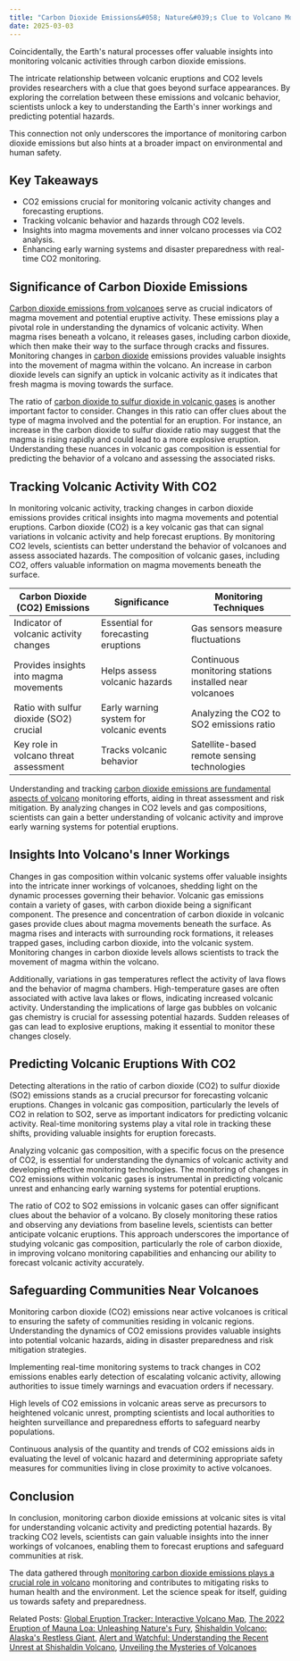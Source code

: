```yaml
---
title: "Carbon Dioxide Emissions&#058; Nature&#039;s Clue to Volcano Monitoring"
date: 2025-03-03
---
```


Coincidentally, the Earth's natural processes offer valuable insights into monitoring volcanic activities through carbon dioxide emissions.

The intricate relationship between volcanic eruptions and CO2 levels provides researchers with a clue that goes beyond surface appearances. By exploring the correlation between these emissions and volcanic behavior, scientists unlock a key to understanding the Earth's inner workings and predicting potential hazards.

This connection not only underscores the importance of monitoring carbon dioxide emissions but also hints at a broader impact on environmental and human safety.

## Key Takeaways

- CO2 emissions crucial for monitoring volcanic activity changes and forecasting eruptions.
- Tracking volcanic behavior and hazards through CO2 levels.
- Insights into magma movements and inner volcano processes via CO2 analysis.
- Enhancing early warning systems and disaster preparedness with real-time CO2 monitoring.

## Significance of Carbon Dioxide Emissions

[Carbon dioxide emissions from volcanoes](https://magmamatters.com/the-environmental-impact-of-volcanic-eruptions-2/ "The Environmental Impact of Volcanic Eruptions") serve as crucial indicators of magma movement and potential eruptive activity. These emissions play a pivotal role in understanding the dynamics of volcanic activity. When magma rises beneath a volcano, it releases gases, including carbon dioxide, which then make their way to the surface through cracks and fissures. Monitoring changes in [carbon dioxide](https://magmamatters.com/the-role-of-volcanoes-in-earths-carbon-cycle-5/ "The Role Of Volcanoes In Earth’s Carbon Cycle") emissions provides valuable insights into the movement of magma within the volcano. An increase in carbon dioxide levels can signify an uptick in volcanic activity as it indicates that fresh magma is moving towards the surface.

The ratio of [carbon dioxide to sulfur dioxide in volcanic gases](https://magmamatters.com/the-art-and-science-of-volcano-monitoring/ "The Art and Science of Volcano Monitoring") is another important factor to consider. Changes in this ratio can offer clues about the type of magma involved and the potential for an eruption. For instance, an increase in the carbon dioxide to sulfur dioxide ratio may suggest that the magma is rising rapidly and could lead to a more explosive eruption. Understanding these nuances in volcanic gas composition is essential for predicting the behavior of a volcano and assessing the associated risks.

## Tracking Volcanic Activity With CO2

In monitoring volcanic activity, tracking changes in carbon dioxide emissions provides critical insights into magma movements and potential eruptions. Carbon dioxide (CO2) is a key volcanic gas that can signal variations in volcanic activity and help forecast eruptions. By monitoring CO2 levels, scientists can better understand the behavior of volcanoes and assess associated hazards. The composition of volcanic gases, including CO2, offers valuable information on magma movements beneath the surface.

| Carbon Dioxide (CO2) Emissions | Significance | Monitoring Techniques |
| --- | --- | --- |
| Indicator of volcanic activity changes | Essential for forecasting eruptions | Gas sensors measure fluctuations |
| Provides insights into magma movements | Helps assess volcanic hazards | Continuous monitoring stations installed near volcanoes |
| Ratio with sulfur dioxide (SO2) crucial | Early warning system for volcanic events | Analyzing the CO2 to SO2 emissions ratio |
| Key role in volcano threat assessment | Tracks volcanic behavior | Satellite-based remote sensing technologies |

Understanding and tracking [carbon dioxide emissions are fundamental aspects of volcano](https://magmamatters.com/understanding-volcanic-formation-a-comprehensive-guide/ "Understanding Volcanic Formation: A Comprehensive Guide") monitoring efforts, aiding in threat assessment and risk mitigation. By analyzing changes in CO2 levels and gas compositions, scientists can gain a better understanding of volcanic activity and improve early warning systems for potential eruptions.

## Insights Into Volcano's Inner Workings

Changes in gas composition within volcanic systems offer valuable insights into the intricate inner workings of volcanoes, shedding light on the dynamic processes governing their behavior. Volcanic gas emissions contain a variety of gases, with carbon dioxide being a significant component. The presence and concentration of carbon dioxide in volcanic gases provide clues about magma movements beneath the surface. As magma rises and interacts with surrounding rock formations, it releases trapped gases, including carbon dioxide, into the volcanic system. Monitoring changes in carbon dioxide levels allows scientists to track the movement of magma within the volcano.

Additionally, variations in gas temperatures reflect the activity of lava flows and the behavior of magma chambers. High-temperature gases are often associated with active lava lakes or flows, indicating increased volcanic activity. Understanding the implications of large gas bubbles on volcanic gas chemistry is crucial for assessing potential hazards. Sudden releases of gas can lead to explosive eruptions, making it essential to monitor these changes closely.

## Predicting Volcanic Eruptions With CO2

Detecting alterations in the ratio of carbon dioxide (CO2) to sulfur dioxide (SO2) emissions stands as a crucial precursor for forecasting volcanic eruptions. Changes in volcanic gas composition, particularly the levels of CO2 in relation to SO2, serve as important indicators for predicting volcanic activity. Real-time monitoring systems play a vital role in tracking these shifts, providing valuable insights for eruption forecasts.

Analyzing volcanic gas composition, with a specific focus on the presence of CO2, is essential for understanding the dynamics of volcanic activity and developing effective monitoring technologies. The monitoring of changes in CO2 emissions within volcanic gases is instrumental in predicting volcanic unrest and enhancing early warning systems for potential eruptions.

The ratio of CO2 to SO2 emissions in volcanic gases can offer significant clues about the behavior of a volcano. By closely monitoring these ratios and observing any deviations from baseline levels, scientists can better anticipate volcanic eruptions. This approach underscores the importance of studying volcanic gas composition, particularly the role of carbon dioxide, in improving volcano monitoring capabilities and enhancing our ability to forecast volcanic activity accurately.

## Safeguarding Communities Near Volcanoes

Monitoring carbon dioxide (CO2) emissions near active volcanoes is critical to ensuring the safety of communities residing in volcanic regions. Understanding the dynamics of CO2 emissions provides valuable insights into potential volcanic hazards, aiding in disaster preparedness and risk mitigation strategies.

Implementing real-time monitoring systems to track changes in CO2 emissions enables early detection of escalating volcanic activity, allowing authorities to issue timely warnings and evacuation orders if necessary.

High levels of CO2 emissions in volcanic areas serve as precursors to heightened volcanic unrest, prompting scientists and local authorities to heighten surveillance and preparedness efforts to safeguard nearby populations.

Continuous analysis of the quantity and trends of CO2 emissions aids in evaluating the level of volcanic hazard and determining appropriate safety measures for communities living in close proximity to active volcanoes.

## Conclusion

In conclusion, monitoring carbon dioxide emissions at volcanic sites is vital for understanding volcanic activity and predicting potential hazards. By tracking CO2 levels, scientists can gain valuable insights into the inner workings of volcanoes, enabling them to forecast eruptions and safeguard communities at risk.

The data gathered through [monitoring carbon dioxide emissions plays a crucial role in volcano](https://magmamatters.com/geothermal-energy-and-its-volcanic-origins/ "Geothermal Energy and Its Volcanic Origins") monitoring and contributes to mitigating risks to human health and the environment. Let the science speak for itself, guiding us towards safety and preparedness.

Related Posts: [Global Eruption Tracker: Interactive Volcano Map](https://magmamatters.com/global-eruption-tracker-interactive-volcano-map/), [The 2022 Eruption of Mauna Loa: Unleashing Nature's Fury](https://magmamatters.com/the-2022-eruption-of-mauna-loa-unleashing-natures-fury/), [Shishaldin Volcano: Alaska's Restless Giant](https://magmamatters.com/shishaldin-volcano-alaskas-restless-giant/), [Alert and Watchful: Understanding the Recent Unrest at Shishaldin Volcano](https://magmamatters.com/alert-and-watchful-understanding-the-recent-unrest-at-shishaldin-volcano/), [Unveiling the Mysteries of Volcanoes](https://magmamatters.com/unveiling-the-mysteries-of-volcanoes/)
